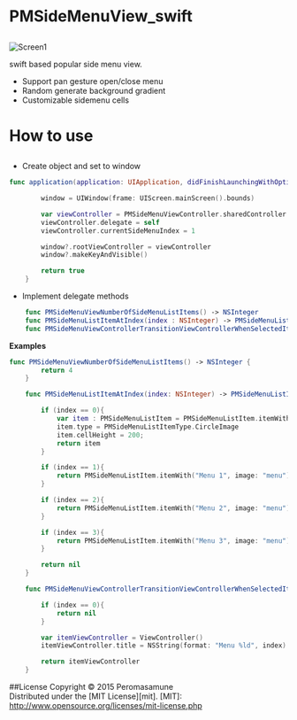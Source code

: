 # PMSideMenuView_swift

##  

![Screen1](https://github.com/peromasamune/PMSideMenuView/blob/master/screens/screen1.png?raw=true)

swift based popular side menu view.  

- Support pan gesture open/close menu
- Random generate background gradient
- Customizable sidemenu cells

# How to use

##

- Create object and set to window

```swift
func application(application: UIApplication, didFinishLaunchingWithOptions launchOptions: [NSObject: AnyObject]?) -> Bool {

        window = UIWindow(frame: UIScreen.mainScreen().bounds)

        var viewController = PMSideMenuViewController.sharedController
        viewController.delegate = self
        viewController.currentSideMenuIndex = 1

        window?.rootViewController = viewController
        window?.makeKeyAndVisible()

        return true
    }
```

- Implement delegate methods

```swift
    func PMSideMenuViewNumberOfSideMenuListItems() -> NSInteger
    func PMSideMenuListItemAtIndex(index : NSInteger) -> PMSideMenuListItem?
    func PMSideMenuViewControllerTransitionViewControllerWhenSelectedItemAtIndex(viewController : PMSideMenuViewController, index : NSInteger) -> UIViewController?
```

__Examples__

```swift
func PMSideMenuViewNumberOfSideMenuListItems() -> NSInteger {
        return 4
    }

    func PMSideMenuListItemAtIndex(index: NSInteger) -> PMSideMenuListItem? {

        if (index == 0){
            var item : PMSideMenuListItem = PMSideMenuListItem.itemWith("PMSideMenuView", image: "icon.jpg")
            item.type = PMSideMenuListItemType.CircleImage
            item.cellHeight = 200;
            return item
        }

        if (index == 1){
            return PMSideMenuListItem.itemWith("Menu 1", image: "menu")
        }

        if (index == 2){
            return PMSideMenuListItem.itemWith("Menu 2", image: "menu")
        }

        if (index == 3){
            return PMSideMenuListItem.itemWith("Menu 3", image: "menu")
        }

        return nil
    }

    func PMSideMenuViewControllerTransitionViewControllerWhenSelectedItemAtIndex(viewController: PMSideMenuViewController, index: NSInteger) -> UIViewController? {

        if (index == 0){
            return nil
        }

        var itemViewController = ViewController()
        itemViewController.title = NSString(format: "Menu %ld", index)

        return itemViewController
    }
```

##License
Copyright &copy; 2015 Peromasamune  
Distributed under the [MIT License][mit].
[MIT]: http://www.opensource.org/licenses/mit-license.php 
